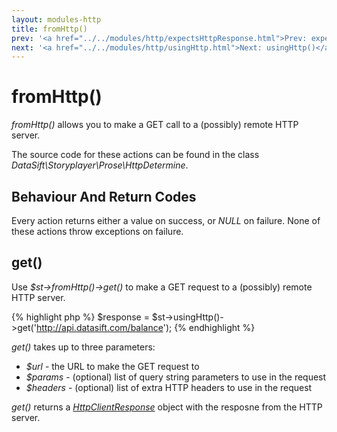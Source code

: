 ```yaml
---
layout: modules-http
title: fromHttp()
prev: '<a href="../../modules/http/expectsHttpResponse.html">Prev: expectsHttpResponse()</a>'
next: '<a href="../../modules/http/usingHttp.html">Next: usingHttp()</a>'
---
```


# fromHttp()

_fromHttp()_ allows you to make a GET call to a (possibly) remote HTTP server.

The source code for these actions can be found in the class _DataSift\Storyplayer\Prose\HttpDetermine_.

## Behaviour And Return Codes

Every action returns either a value on success, or _NULL_ on failure.  None of these actions throw exceptions on failure.

## get()

Use _$st->fromHttp()->get()_ to make a GET request to a (possibly) remote HTTP server.

{% highlight php %}
$response = $st->usingHttp()->get('http://api.datasift.com/balance');
{% endhighlight %}

_get()_ takes up to three parameters:

* _$url_ - the URL to make the GET request to
* _$params_ - (optional) list of query string parameters to use in the request
* _$headers_ - (optional) list of extra HTTP headers to use in the request

_get()_ returns a _[HttpClientResponse](HttpClientResponse.html)_ object with the resposne from the HTTP server.